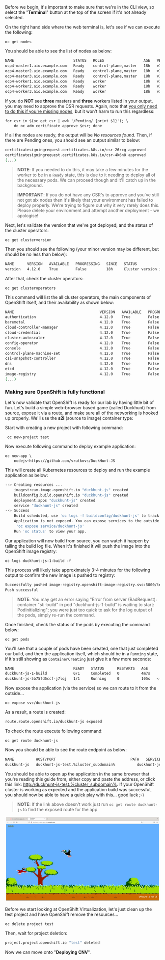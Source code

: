 Before we begin, it's important to make sure that we're in the CLI view, so select the "**Terminal**" button at the top of the screen if it's not already selected. 

On the right hand side where the web terminal is, let's see if we can execute the following:

```execute
oc get nodes
```

You should be able to see the list of nodes as below:

~~~bash
NAME                           STATUS   ROLES                  AGE   VERSION
ocp4-master1.aio.example.com   Ready    control-plane,master   18h   v1.25.4+77bec7a
ocp4-master2.aio.example.com   Ready    control-plane,master   18h   v1.25.4+77bec7a
ocp4-master3.aio.example.com   Ready    control-plane,master   18h   v1.25.4+77bec7a
ocp4-worker1.aio.example.com   Ready    worker                 18h   v1.25.4+77bec7a
ocp4-worker2.aio.example.com   Ready    worker                 18h   v1.25.4+77bec7a
ocp4-worker3.aio.example.com   Ready    worker                 18h   v1.25.4+77bec7a
~~~

If you do **NOT** see **three** masters and **three** workers listed in your output, you may need to approve the CSR requests. Again, note that <u>you only need to do this if you're missing nodes</u>, but it won't harm to run this regardless:

```execute
for csr in $(oc get csr | awk '/Pending/ {print $1}'); \
    do oc adm certificate approve $csr; done
```

If all the nodes are ready, the output will be *No resources found*. Then, if there are Pending ones, you should see an output similar to below:
~~~bash
certificatesigningrequest.certificates.k8s.io/csr-26rcg approved
certificatesigningrequest.certificates.k8s.io/csr-4k6n8 approved
(...)
~~~

> **NOTE**: If you needed to do this, it may take a few minutes for the worker to be in a `Ready` state, this is due to it needing to deploy all of the necessary pods. We can proceed though and it'll catch up in the background.
>
> **IMPORTANT**: If you do not have any CSR's to approve and you've still not got six nodes then it's likely that your environment has failed to deploy properly. We're trying to figure out why it very rarely does this. Please delete your environment and attempt another deployment - we apologise!

Next, let's validate the version that we've got deployed, and the status of the cluster operators:

```execute
oc get clusterversion
```

Then you should see the following (your minor version may be different, but should be no less than below):

~~~bash
NAME      VERSION   AVAILABLE   PROGRESSING   SINCE   STATUS
version   4.12.0    True        False         18h     Cluster version is 4.12.0
~~~

After that, check the cluster operators:

```execute
oc get clusteroperators
```

This command will list the all cluster operators, the main components of OpenShift itself, and their availability as shown below:

~~~bash
NAME                                       VERSION   AVAILABLE   PROGRESSING   DEGRADED   SINCE   MESSAGE
authentication                             4.12.0    True        False         False      18h
baremetal                                  4.12.0    True        False         False      18h
cloud-controller-manager                   4.12.0    True        False         False      18h
cloud-credential                           4.12.0    True        False         False      18h
cluster-autoscaler                         4.12.0    True        False         False      18h
config-operator                            4.12.0    True        False         False      18h
console                                    4.12.0    True        False         False      18h
control-plane-machine-set                  4.12.0    True        False         False      18h
csi-snapshot-controller                    4.12.0    True        False         False      18h
dns                                        4.12.0    True        False         False      18h
etcd                                       4.12.0    True        False         False      18h
image-registry                             4.12.0    True        False         False      17h
(...)
~~~

### Making sure OpenShift is fully functional

Let's now validate that OpenShift is ready for our lab by having little bit of fun. Let's build a simple web-browser based game (called Duckhunt) from source, expose it via a route, and make sure all of the networking is hooked up properly. We'll use the **s2i** (source to image) container type:

Start with creating a new project with following command:

```execute
 oc new-project test
```
Now execute following command to deploy example application:

```execute
oc new-app \
	nodejs~https://github.com/vrutkovs/DuckHunt-JS
```

This will create all Kubernetes resources to deploy and run the example application as below:

~~~bash
--> Creating resources ...
    imagestream.image.openshift.io "duckhunt-js" created
    buildconfig.build.openshift.io "duckhunt-js" created
    deployment.apps "duckhunt-js" created
    service "duckhunt-js" created
--> Success
    Build scheduled, use 'oc logs -f buildconfig/duckhunt-js' to track its progress.
    Application is not exposed. You can expose services to the outside world by executing one or more of the commands below:
     'oc expose service/duckhunt-js'
    Run 'oc status' to view your app.
~~~


Our application will now build from source, you can watch it happen by tailing the build log file. When it's finished it will push the image into the OpenShift image registry:

```execute
oc logs duckhunt-js-1-build -f
```

This process will likely take approximately 3-4 minutes for the following output to confirm the new image is pushed to registry:

~~~bash
Successfully pushed image-registry.openshift-image-registry.svc:5000/test/duckhunt-js@sha256:c4e64bc633ae09ce0f2f2f6de2ca9eaca8e11dc5b335301a2be78216df4b6929
Push successful
~~~

> **NOTE**: You may get an error saying "Error from server (BadRequest): container "sti-build" in pod "duckhunt-js-1-build" is waiting to start: PodInitializing"; you were just too quick to ask for the log output of the pods, simply re-run the command.

Once finished, check the status of the pods by executing the command below:

```execute
oc get pods 
```

You'll see that a couple of pods have been created, one that just completed our build, and then the application itself, which should be in a `Running` state, if it's still showing as `ContainerCreating` just give it a few more seconds:


~~~bash
NAME                           READY   STATUS      RESTARTS   AGE
duckhunt-js-1-build            0/1     Completed   0          4m7s
duckhunt-js-5b75fd5ccf-j7lqj   1/1     Running     0          105s   <-- this is our app!
~~~

Now expose the application (via the service) so we can route to it from the outside...


```execute
oc expose svc/duckhunt-js
```

As a result, a route is created:

~~~bash
route.route.openshift.io/duckhunt-js exposed
~~~

To check the route execute following command:

```execute
oc get route duckhunt-js
```

Now you should be able to see the route endpoint as below:

~~~bash
NAME          HOST/PORT                                  PATH   SERVICES      PORT       TERMINATION   WILDCARD
duckhunt-js   duckhunt-js-test.%cluster_subdomain%          duckhunt-js   8080-tcp                 None
~~~

You should be able to open up the application in the same browser that you're reading this guide from, either copy and paste the address, or click this link: [http://duckhunt-js-test.%cluster_subdomain%](http://duckhunt-js-test.%cluster_subdomain%). If your OpenShift cluster is working as expected and the application build was successful, you should now be able to have a quick play with this... good luck ;-)
> **NOTE**: If the link above doesn't work just run `oc get route duckhunt-js` to find the exposed route for the app. 

<img src="img/duckhunt.png"/>

Before we start looking at OpenShift Virtualization, let's just clean up the test project and have OpenShift remove the resources...

```execute
oc delete project test
```
Then, wait for project deletion:

~~~bash
project.project.openshift.io "test" deleted
~~~



Now we can move onto "**Deploying CNV**".
